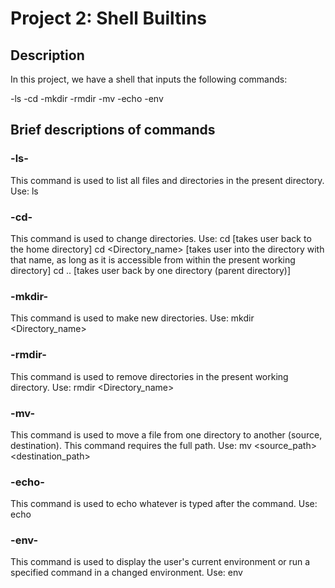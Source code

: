 # Project 2: Shell Builtins

## Description

In this project, we have a shell that inputs the following commands:

-ls
-cd
-mkdir
-rmdir
-mv
-echo
-env

## Brief descriptions of commands

### -ls-

This command is used to list all files and directories in the present directory.
Use: ls

### -cd-

This command is used to change directories.
Use: cd [takes user back to the home directory]
     cd <Directory_name> [takes user into the directory with that name, as long as it is accessible from within the present working directory]
     cd .. [takes user back by one directory (parent directory)]

### -mkdir-

This command is used to make new directories.
Use: mkdir <Directory_name>

### -rmdir-

This command is used to remove directories in the present working directory.
Use: rmdir <Directory_name>

### -mv-

This command is used to move a file from one directory to another (source, destination). This command requires the full path.
Use: mv <source_path> <destination_path>

### -echo-

This command is used to echo whatever is typed after the command.
Use: echo <statement>

### -env-

This command is used to display the user's current environment or run a specified command in a changed environment.
Use: env
